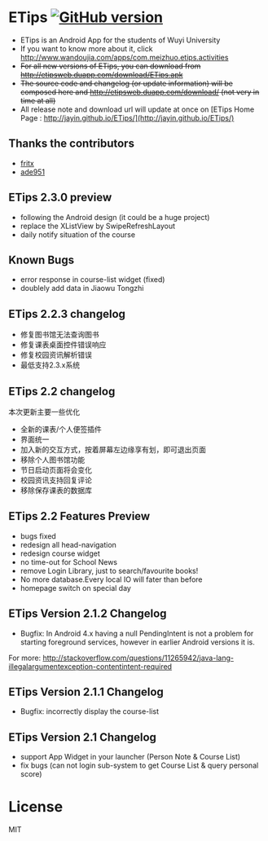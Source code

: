 # ETips [![GitHub version](https://badge.fury.io/gh/Jayin%2FETips.svg)](http://badge.fury.io/gh/Jayin%2FETips)

* ETips is an Android App for the students of Wuyi University
* If you want to know more about it, click http://www.wandoujia.com/apps/com.meizhuo.etips.activities
* ~~For all new versions of ETips, you can download from http://etipsweb.duapp.com/download/ETips.apk~~
* ~~The source code and changelog (or update information) will be composed here and http://etipsweb.duapp.com/download/  (not very in time at all)~~
* All release note and download url will update at once on [ETips Home Page :  http://jayin.github.io/ETips/](http://jayin.github.io/ETips/)   


## Thanks the contributors
* [fritx](https://github.com/fritx)
* [ade951](https://github.com/ade951)

## ETips 2.3.0 preview

* following the Android design (it could be a huge project)
* replace the XListView by SwipeRefreshLayout
* daily notify situation of the course

## Known Bugs

* error response in course-list widget (fixed)
* doublely add data in Jiaowu Tongzhi

## ETips 2.2.3 changelog
* 修复图书馆无法查询图书
* 修复课表桌面控件错误响应
* 修复校园资讯解析错误
* 最低支持2.3.x系统


## ETips 2.2 changelog

本次更新主要一些优化

* 全新的课表/个人便签插件
* 界面统一
* 加入新的交互方式，按着屏幕左边缘享有划，即可退出页面
* 移除个人图书馆功能
* 节日启动页面将会变化
* 校园资讯支持回复评论
* 移除保存课表的数据库

## ETips 2.2 Features Preview

* bugs fixed 
* redesign all head-navigation
* redesign course widget  
* no time-out for School News
* remove Login Library, just to search/favourite books!
* No more database.Every local IO will fater than before
* homepage switch on special day

## ETips Version 2.1.2 Changelog

* Bugfix:  In Android 4.x having a null PendingIntent is not a problem for starting foreground services, however in earlier Android versions it is.

For more: http://stackoverflow.com/questions/11265942/java-lang-illegalargumentexception-contentintent-required

## ETips Version 2.1.1 Changelog

* Bugfix: incorrectly display the course-list

## ETips Version 2.1 Changelog

* support App Widget in your launcher (Person Note &  Course List) 
* fix bugs (can not login sub-system to get Course List & query personal score) 

# License

MIT
